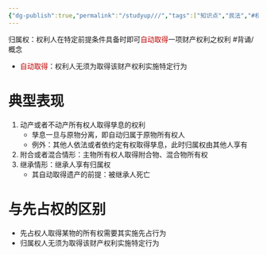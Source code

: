 ```yaml
---
{"dg-publish":true,"permalink":"/studyup///","tags":["知识点","民法","#权利","#民法权利"]}
---
```


归属权：权利人在特定前提条件具备时即可<font color="#c00000">自动取得</font>一项财产权利之权利 #背诵/概念 
- <font color="#c00000">自动取得</font>：权利人无须为取得该财产权利实施特定行为

# 典型表现 
1. 动产或者不动产所有权人取得孳息的权利
	- 孳息一旦与原物分离，即自动归属于原物所有权人
	- 例外：其他人依法或者依约定有权取得孳息，此时归属权由其他人享有
2. 附合或者混合情形：主物所有权人取得附合物、混合物所有权
3. 继承情形：继承人享有归属权
	- 其自动取得遗产的前提：被继承人死亡

# 与先占权的区别
- 先占权人取得某物的所有权需要其实施先占行为
- 归属权人无须为取得该财产权利实施特定行为